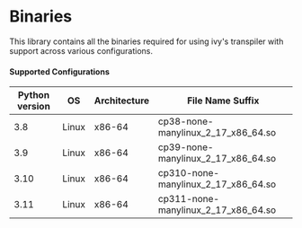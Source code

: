 # Binaries

This library contains all the binaries required for using ivy's transpiler with support across various configurations.


#### Supported Configurations


| Python version | OS    | Architecture | File Name Suffix                    |
| -------------- | ----- | ------------ | ----------------------------------- |
| 3.8            | Linux | x86-64       | cp38-none-manylinux_2_17_x86_64.so  |
| 3.9            | Linux | x86-64       | cp39-none-manylinux_2_17_x86_64.so  |
| 3.10           | Linux | x86-64       | cp310-none-manylinux_2_17_x86_64.so |
| 3.11           | Linux | x86-64       | cp311-none-manylinux_2_17_x86_64.so |

